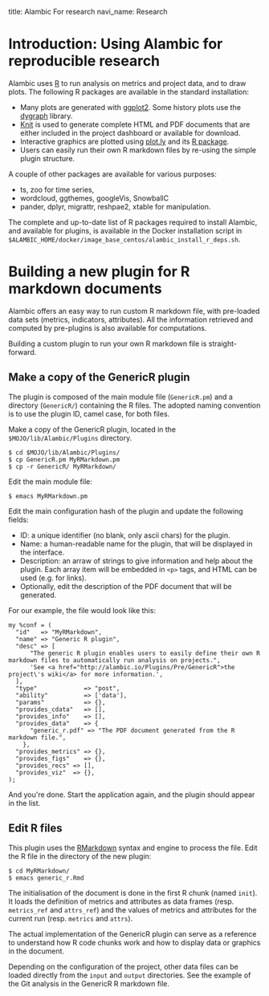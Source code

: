 title: Alambic For research
navi_name: Research


# Introduction: Using Alambic for reproducible research

Alambic uses [R][r] to run analysis on metrics and project data, and to draw plots. The following R packages are available in the standard installation:

* Many plots are generated with [ggplot2][ggplot2]. Some history plots use the [dygraph][dygraph] library.
* [Knit][knit] is used to generate complete HTML and PDF documents that are either included in the project dashboard or available for download.
* Interactive graphics are plotted using [plot.ly][plotly] and its [R package][plotlyr].
* Users can easily run their own R markdown files by re-using the simple plugin structure.

A couple of other packages are available for various purposes:

* ts, zoo for time series,
* wordcloud, ggthemes, googleVis, SnowballC
* pander, dplyr, migrattr, reshpae2, xtable for manipulation.

The complete and up-to-date list of R packages required to install Alambic, and available for plugins, is available in the Docker installation script in `$ALAMBIC_HOME/docker/image_base_centos/alambic_install_r_deps.sh`.

[r]: https://www.r-project.org
[knit]: https://rmarkdown.rstudio.com/
[ggplot2]: http://ggplot2.org/
[plotly]: https://plot.ly
[dygraph]: http://dygraphs.com/
[plotlyr]: https://plot.ly/r/


# Building a new plugin for R markdown documents

Alambic offers an easy way to run custom R markdown file, with pre-loaded data sets (metrics, indicators, attributes). All the information retrieved and computed by pre-plugins is also available for computations.

Building a custom plugin to run your own R markdown file is straight-forward.

## Make a copy of the GenericR plugin

The plugin is composed of the main module file (`GenericR.pm`) and a directory (`GenericR/`) containing the R files. The adopted naming convention is to use the plugin ID, camel case, for both files.

Make a copy of the GenericR plugin, located in the `$MOJO/lib/Alambic/Plugins` directory.

    $ cd $MOJO/lib/Alambic/Plugins/
    $ cp GenericR.pm MyRMarkdown.pm
    $ cp -r GenericR/ MyRMarkdown/

Edit the main module file:

    $ emacs MyRMarkdown.pm

Edit the main configuration hash of the plugin and update the following fields:

* ID: a unique identifier (no blank, only ascii chars) for the plugin.
* Name: a human-readable name for the plugin, that will be displayed in the interface.
* Description: an arraw of strings to give information and help about the plugin. Each array item will be embedded in `<p>` tags, and HTML can be used (e.g. for links).
* Optionally, edit the description of the PDF document that will be generated.

For our example, the file would look like this:

    my %conf = (
      "id"   => "MyRMarkdown",
      "name" => "Generic R plugin",
      "desc" => [
          "The generic R plugin enables users to easily define their own R markdown files to automatically run analysis on projects.",
          'See <a href="http://alambic.io/Plugins/Pre/GenericR">the project\'s wiki</a> for more information.',
      ],
      "type"             => "post",
      "ability"          => ['data'],
      "params"           => {},
      "provides_cdata"   => [],
      "provides_info"    => [],
      "provides_data"    => {
          "generic_r.pdf" => "The PDF document generated from the R markdown file.",
        },
      "provides_metrics" => {},
      "provides_figs"    => {},
      "provides_recs" => [],
      "provides_viz"  => {},
    );

And you're done. Start the application again, and the plugin should appear in the list.

## Edit R files

This plugin uses the [RMarkdown](http://rmarkdown.rstudio.com/) syntax and engine to process the file. Edit the R file in the directory of the new plugin:

    $ cd MyRMarkdown/
    $ emacs generic_r.Rmd

The initialisation of the document is done in the first R chunk (named `init`). It loads the definition of metrics and attributes as data frames (resp. `metrics_ref` and `attrs_ref`) and the values of metrics and attributes for the current run (resp. `metrics` and `attrs`).

The actual implementation of the GenericR plugin can serve as a reference to understand how R code chunks work and how to display data or graphics in the document.

Depending on the configuration of the project, other data files can be loaded directly from the `input` and `output` directories. See the example of the Git analysis in the GenericR R markdown file.
